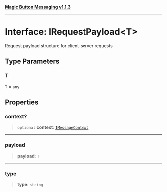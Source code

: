 [**Magic Button Messaging v1.1.3**](../README.md)

***

# Interface: IRequestPayload\<T\>

Request payload structure for client-server requests

## Type Parameters

### T

`T` = `any`

## Properties

### context?

> `optional` **context**: [`IMessageContext`](IMessageContext.md)

***

### payload

> **payload**: `T`

***

### type

> **type**: `string`
